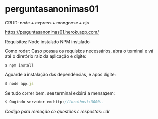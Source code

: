 # perguntasanonimas01
CRUD: node + express + mongoose + ejs

https://perguntasanonimas01.herokuapp.com/

Requisitos:
Node instalado
NPM instalado

Como rodar:
Caso possua os requisitos necessários, abra o terminal e vá até o diretório raiz da aplicação e digite:
```javascript
$ npm install
```
Aguarde a instalação das dependências, e após digite:
```javascript
$ node app.js
```
Se tudo correr bem, seu terminal exibirá a mensagem:
```javascript
$ Ougindo servidor em http://localhost:3000...
```
*Código para remoção de questões e respostas: udr*
